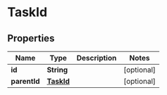 # TaskId

## Properties
Name | Type | Description | Notes
------------ | ------------- | ------------- | -------------
**id** | **String** |  |  [optional]
**parentId** | [**TaskId**](TaskId.md) |  |  [optional]
